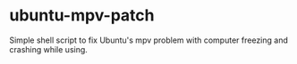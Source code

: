 # ubuntu-mpv-patch
Simple shell script to fix Ubuntu's mpv problem with computer freezing and crashing while using.

